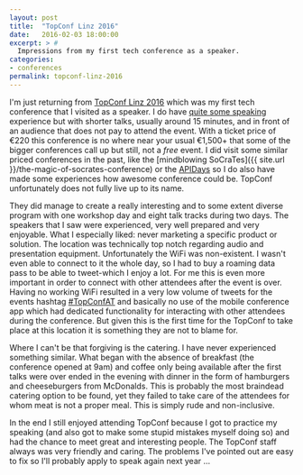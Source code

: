 ```yaml
---
layout: post
title:  "TopConf Linz 2016"
date:   2016-02-03 18:00:00
excerpt: > #
  Impressions from my first tech conference as a speaker.
categories:
- conferences
permalink: topconf-linz-2016
---
```


I'm just returning from [TopConf Linz 2016](http://topconf.com/linz-2016/) which was my first tech conference that I 
visited as a speaker. I do have [quite some speaking](https://coderbyheart.com/#talks) experience but with shorter talks, usually 
around 15 minutes, and in front of an audience that does not pay to attend the event. With a ticket price of €220 this 
conference is no where near your usual €1,500+ that some of the bigger conferences call up but still, not a *free* 
event. I did visit some similar priced conferences in the past, like the 
[mindblowing SoCraTes]({{ site.url }}/the-magic-of-socrates-conference) or the [APIDays](http://apidays.io/) so I do also have made 
some experiences how awesome conference could be. TopConf unfortunately does not fully live up to its name. 

They did manage to create a really interesting and to some extent diverse program with one workshop day and eight talk 
tracks during two days. The speakers that I saw were experienced, very well prepared and very enjoyable. What I 
especially liked: never marketing a specific product or solution. The location was technically top notch regarding audio 
and presentation equipment. Unfortunately the WiFi was non-existent. I wasn't even able to connect to it the whole day, 
so I had to buy a roaming data pass to be able to tweet-which I enjoy a lot. For me this is even more important in order 
to connect with other attendees after the event is over. Having no working WiFi resulted in a very low volume of tweets 
for the events hashtag [#TopConfAT](https://twitter.com/search?q=%23TopConfAT) and basically no use of the mobile 
conference app which had dedicated functionality for interacting with other attendees during the conference. But given 
this is the first time for the TopConf to take place at this location it is something they are not to blame for.

Where I can't be that forgiving is the catering. I have never experienced something similar. What began with the 
absence of breakfast (the conference opened at 9am) and coffee only being available after the first talks were over
ended in the evening with dinner in the form of hamburgers and cheeseburgers from McDonalds. This is probably the most 
braindead catering option to be found, yet they failed to take care of the attendees for whom meat is not a proper
meal. This is simply rude and non-inclusive.

In the end I still enjoyed attending TopConf because I got to practice my speaking (and also got to make some stupid 
mistakes myself doing so) and had the chance to meet great and interesting people. The TopConf staff always was very 
friendly and caring. The problems I've pointed out are easy to fix so I'll probably apply to speak again next year …
